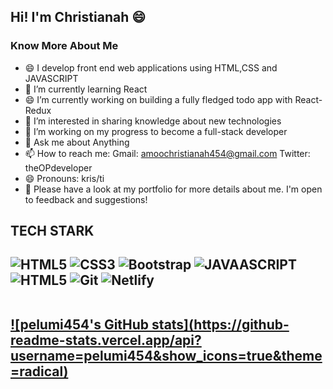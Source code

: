 ## Hi! I'm Christianah 😄

<h3>Know More About Me</h3>

- 😄 I develop front end web applications using HTML,CSS and JAVASCRIPT
- 🌱 I’m currently learning React
- 😄 I’m currently working on building a fully fledged todo app with React-Redux
- 🔭 I’m interested in sharing knowledge about new technologies
- 🌱 I’m working on my progress to become a full-stack developer
- 💬 Ask me about Anything
- 📫 How to reach me: 
Gmail: amoochristianah454@gmail.com
Twitter: theOPdeveloper
- 😄 Pronouns: kris/ti
- 👯 Please have a look at my portfolio for more details about me. I'm open to feedback and suggestions!


<h2>TECH STARK<h2/>

![HTML5](https://img.shields.io/badge/-html5-444444?style=for-the-badge&logo=Html5)
![CSS3](https://img.shields.io/badge/-CSS-444444?style=for-the-badge&logo=CSS3)
![Bootstrap](https://img.shields.io/badge/-bootstrap-444444?style=for-the-badge&logo=Bootstrap)
![JAVAASCRIPT](https://img.shields.io/badge/-Javascript-444444?style=for-the-badge&logo=JAVASCRIPT)
![HTML5](https://img.shields.io/badge/-React-444444?style=for-the-badge&logo=React)
![Git](https://img.shields.io/badge/-git-444444?style=for-the-badge&logo=Git)
![Netlify](https://img.shields.io/badge/-netlify-444444?style=for-the-badge&logo=Netlify)


<br />
 <a href="https://github.com/pelumi454">
 ![pelumi454's GitHub stats](https://github-readme-stats.vercel.app/api?username=pelumi454&show_icons=true&theme=radical)
</a>
